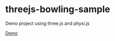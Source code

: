 # threejs-bowling-sample

Demo project using three.js and physi.js

[Demo](http://pwambach.github.io/threejs-bowling-sample)


